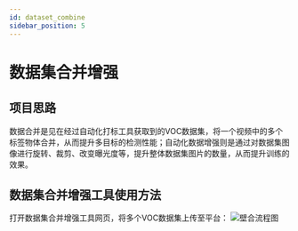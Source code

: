 ```yaml
---
id: dataset_combine
sidebar_position: 5
---
```


# 数据集合并增强

## 项目思路

数据合并是见在经过自动化打标工具获取到的VOC数据集，将一个视频中的多个标签物体合并，从而提升多目标的检测性能；自动化数据增强则是通过对数据集图像进行旋转、裁剪、改变曝光度等，提升整体数据集图片的数量，从而提升训练的效果。

## 数据集合并增强工具使用方法
打开数据集合并增强工具网页，将多个VOC数据集上传至平台：
![壁合流程图](https://dedemaker-1255717351.cos.ap-nanjing.myqcloud.com/dedemaker_pic/%E5%A3%81%E5%90%88%E6%BC%94%E7%A4%BA.png)
